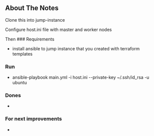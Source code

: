 
<!-- ABOUT THE Notes -->
## About The Notes
Clone this into jump-instance

Configure host.ini file with master and worker nodes

Then
### Requirements
- install ansible to jump instance that you created with terraform templates


### Run

- ansible-playbook main.yml -i host.ini --private-key ~/.ssh/id_rsa -u ubuntu

### Dones
-

### For next improvements
- 
